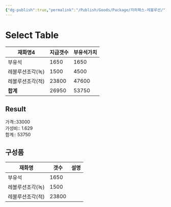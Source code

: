 ```yaml
---
{"dg-publish":true,"permalink":"/Publish/Goods/Package/지하패스-레볼루션/"}
---
```



# Select Table
<div><table class="dataview table-view-table"><thead class="table-view-thead"><tr class="table-view-tr-header"><th class="table-view-th"><span>재화명</span><span class="dataview small-text">4</span></th><th class="table-view-th"><span>지급갯수</span></th><th class="table-view-th"><span>부유석가치</span></th></tr></thead><tbody class="table-view-tbody"><tr><td><span>부유석</span></td><td>1650</td><td>1650</td></tr><tr><td><span>레볼루션조각(녹)</span></td><td>1500</td><td>4500</td></tr><tr><td><span>레볼루션조각(적)</span></td><td>23800</td><td>47600</td></tr><tr><td><span><strong>합계</strong></span></td><td>26950</td><td>53750</td></tr></tbody></table></div><p><span><h2 data-heading="Result" dir="auto">Result</h2></span></p><span><span>가격::33000 <br></span></span><span><span>가성비:: 1.629 <br></span></span><span><span>합계:: 53750</span></span>

## 구성품
| **재화명**   | **갯수** | 설명  |
| --------- | ------ | --- |
| 부유석       | 1650   |     |
| 레볼루션조각(녹) | 1500   |     |
| 레볼루션조각(적) | 23800  |     |


